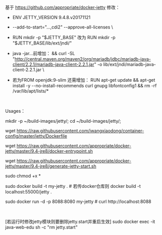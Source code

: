 基于 https://github.com/appropriate/docker-jetty 修改：

- ENV JETTY_VERSION 9.4.8.v20171121

- --add-to-start="...,cdi2" --approve-all-licenses \

- RUN mkdir -p "$JETTY_BASE" 改为 RUN mkdir -p "$JETTY_BASE/lib/ext/jndi/"

- java -jar...前增加：
	&& curl -SL "http://central.maven.org/maven2/org/mariadb/jdbc/mariadb-java-client/2.2.1/mariadb-java-client-2.2.1.jar" -o lib/ext/jndi/mariadb-java-client-2.2.1.jar \
	
- 若为FROM openjdk:9-slim 还需增加：
RUN apt-get update && apt-get install -y --no-install-recommends curl gnupg libfontconfig1 && rm -rf /var/lib/apt/lists/*


<br />

Usages：

mkdir -p ~/build-images/jetty/; cd ~/build-images/jetty/;

wget https://raw.githubusercontent.com/iwangxiaodong/container-config/master/jetty/Dockerfile

wget https://raw.githubusercontent.com/appropriate/docker-jetty/master/9.4-jre8/docker-entrypoint.sh

wget https://raw.githubusercontent.com/appropriate/docker-jetty/master/9.4-jre8/generate-jetty-start.sh

sudo chmod +x *

sudo docker build -t my-jetty .  # 若传docker仓库则 docker build -t localhost:55000/jetty .

sudo docker run -d -p 8088:8080 my-jetty  # curl http://localhost:8088

<br />

[若运行时修改jetty模块则要删除jetty.start并重启生效] sudo docker exec -it java-web-edu sh -c "rm jetty.start"

